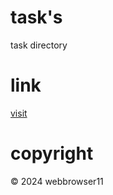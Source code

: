 # task's
task directory
# link
[visit](https://github.com/webbrowser11/go-python/tree/main/tasks)
# copyright
© 2024 webbrowser11
